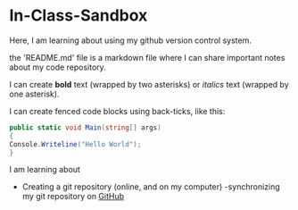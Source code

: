# In-Class-Sandbox

Here, I am learning about using my github version control system.

the 'README.md' file is a markdown file where I can share important notes about my code repository.

I can create **bold** text (wrapped by two asterisks) or *italics* text (wrapped by one asterisk).

I can create fenced code blocks using back-ticks, like this:

```csharp 
public static void Main(string[] args)
{
Console.Writeline("Hello World");
}
```

I am learning about

- Creating  a git repository (online, and on my computer)
-synchronizing my git repository on [GitHub](https://github.com)
